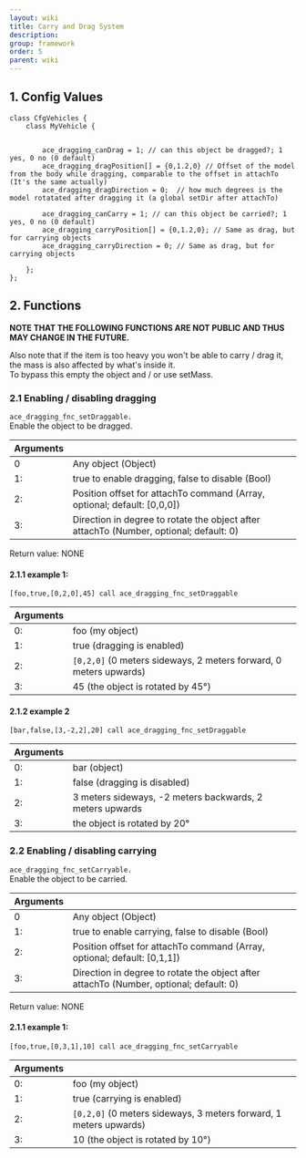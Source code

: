 ```yaml
---
layout: wiki
title: Carry and Drag System
description:
group: framework
order: 5
parent: wiki
---
```


## 1. Config Values

```
class CfgVehicles {
    class MyVehicle {
        

        ace_dragging_canDrag = 1; // can this object be dragged?; 1 yes, 0 no (0 default)
        ace_dragging_dragPosition[] = {0,1.2,0} // Offset of the model from the body while dragging, comparable to the offset in attachTo (It's the same actually)
        ace_dragging_dragDirection = 0;  // how much degrees is the model rotatated after dragging it (a global setDir after attachTo)

        ace_dragging_canCarry = 1; // can this object be carried?; 1 yes, 0 no (0 default)
        ace_dragging_carryPosition[] = {0,1.2,0}; // Same as drag, but for carrying objects
        ace_dragging_carryDirection = 0; // Same as drag, but for carrying objects

    };
};
```

## 2. Functions

**NOTE THAT THE FOLLOWING FUNCTIONS ARE NOT PUBLIC AND THUS MAY CHANGE IN THE FUTURE.**</br>


Also note that if the item is too heavy you won't be able to carry / drag it, the mass is also affected by what's inside it.</br>
To bypass this empty the object and / or use setMass.</br> 

### 2.1 Enabling / disabling dragging

`ace_dragging_fnc_setDraggable.` </br>
Enable the object to be dragged. </br>

|   Arguments |          |
--------------| -------- | 
0 |  Any object (Object)
1: | true to enable dragging, false to disable (Bool)
2:|  Position offset for attachTo command (Array, optional; default: [0,0,0])
3: | Direction in degree to rotate the object after attachTo (Number, optional; default: 0)
Return value: NONE </br>

#### 2.1.1 example 1:
```
[foo,true,[0,2,0],45] call ace_dragging_fnc_setDraggable
```
|   Arguments |          |
--------------| -------- | 
0:|  foo (my object)
1:|  true (dragging is enabled)
2:| `[0,2,0]`  (0 meters sideways, 2 meters forward, 0 meters upwards)
3:|  45 (the object is rotated by 45°)

#### 2.1.2 example 2
```
[bar,false,[3,-2,2],20] call ace_dragging_fnc_setDraggable
```

|   Arguments |          |
--------------| -------- | 
0:|  bar (object)
1:|  false (dragging is disabled)
2:|  3 meters sideways, -2 meters backwards, 2 meters upwards
3:|  the object is rotated by 20°

### 2.2 Enabling / disabling carrying
`ace_dragging_fnc_setCarryable.` </br>
Enable the object to be carried. </br>

|   Arguments |          |
--------------| -------- | 
0 |  Any object (Object)
1:| true to enable carrying, false to disable (Bool)
2:| Position offset for attachTo command (Array, optional; default: [0,1,1])
3:| Direction in degree to rotate the object after attachTo (Number, optional; default: 0)
Return value: NONE </br>


#### 2.1.1 example 1:
```
[foo,true,[0,3,1],10] call ace_dragging_fnc_setCarryable
```
|   Arguments |          |
--------------| -------- | 
0:|  foo (my object)
1:|  true (carrying is enabled)
2:| `[0,2,0]` (0 meters sideways, 3 meters forward, 1 meters upwards)
3:| 10 (the object is rotated by 10°)

